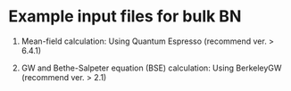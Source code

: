 # Example input files for bulk BN

1. Mean-field calculation: Using Quantum Espresso (recommend ver. > 6.4.1)

2. GW and Bethe-Salpeter equation (BSE) calculation: Using BerkeleyGW (recommend ver. > 2.1)
